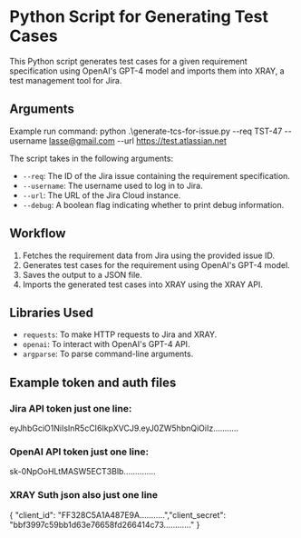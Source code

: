 # Python Script for Generating Test Cases

This Python script generates test cases for a given requirement specification using OpenAI's GPT-4 model and imports them into XRAY, a test management tool for Jira.

## Arguments

Example run command:
python .\generate-tcs-for-issue.py --req TST-47 --username lasse@gmail.com --url https://test.atlassian.net

The script takes in the following arguments:

- `--req`: The ID of the Jira issue containing the requirement specification.
- `--username`: The username used to log in to Jira.
- `--url`: The URL of the Jira Cloud instance.
- `--debug`: A boolean flag indicating whether to print debug information.

## Workflow

1. Fetches the requirement data from Jira using the provided issue ID.
2. Generates test cases for the requirement using OpenAI's GPT-4 model.
3. Saves the output to a JSON file.
4. Imports the generated test cases into XRAY using the XRAY API.

## Libraries Used

- `requests`: To make HTTP requests to Jira and XRAY.
- `openai`: To interact with OpenAI's GPT-4 API.
- `argparse`: To parse command-line arguments.

## Example token and auth files

### Jira API token just one line:
eyJhbGciO1NiIsInR5cCI6IkpXVCJ9.eyJ0ZW5hbnQiOiIz...........

### OpenAI API token just one line:
sk-0NpOoHLtMASW5ECT3Blb..............

### XRAY Suth json also just one line
{ "client_id": "FF328C5A1A487E9A...........","client_secret": "bbf3997c59bb1d63e76658fd266414c73............" }
